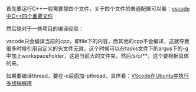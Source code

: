 首先要运行C++一般需要那四个文件，关于四个文件的普通配置可以看：[vscode中C++四个重要文件](https://blog.csdn.net/weixin_41836738/article/details/121366351)

然后是对于一些项目的编译经验：

vscode只会编译当前的cpp，即file下的内容，而其他的cpp不会编译，这就导致很多时候引用自定义的头文件无效。这个时候可以在tasks文件下的argus下的-g中加上workspaceFolder，这是当前大的文件夹，然后/src/**，这个要根据具体的来。



如果要编译thread，要在-o后面加-pthread，具体看：[VScode在Ubuntu中执行多线程程序](https://blog.csdn.net/snowsking/article/details/120614393)

